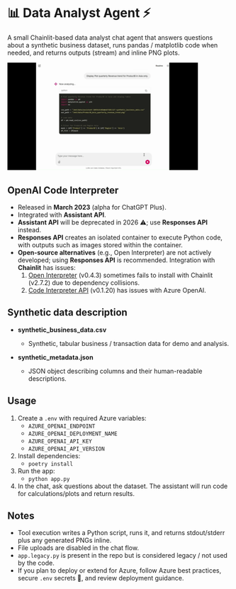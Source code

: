 # 📊 Data Analyst Agent ⚡️

A small Chainlit-based data analyst chat agent that answers questions about a synthetic business dataset, runs pandas / matplotlib code when needed, and returns outputs (stream) and inline PNG plots. 

<img src="./data/demo.gif" width="430">

## OpenAI Code Interpreter

- Released in **March 2023** (alpha for ChatGPT Plus).
- Integrated with **Assistant API**.
- **Assistant API** will be deprecated in 2026 ⚠️; use **Responses API** instead.
- **Responses API** creates an isolated container to execute Python code, with outputs such as images stored within the container.
- **Open-source alternatives** (e.g., Open Interpreter) are not actively developed; using **Responses API** is recommended. Integration with **Chainlit** has issues:
  1. [Open Interpreter](https://github.com/OpenInterpreter/open-interpreter) (v0.4.3) sometimes fails to install with Chainlit (v2.7.2) due to dependency collisions.
  2. [Code Interpreter API](https://github.com/shroominic/codeinterpreter-api) (v0.1.20) has issues with Azure OpenAI.

## Synthetic data description

- **synthetic\_business\_data.csv**

  - Synthetic, tabular business / transaction data for demo and analysis.

- **synthetic\_metadata.json**

  - JSON object describing columns and their human-readable descriptions.

## Usage

1. Create a `.env` with required Azure variables:
   - `AZURE_OPENAI_ENDPOINT`
   - `AZURE_OPENAI_DEPLOYMENT_NAME`
   - `AZURE_OPENAI_API_KEY`
   - `AZURE_OPENAI_API_VERSION`
2. Install dependencies:
   - `poetry install`
3. Run the app:
   - `python app.py`
4. In the chat, ask questions about the dataset. The assistant will run code for calculations/plots and return results.

## Notes

- Tool execution writes a Python script, runs it, and returns stdout/stderr plus any generated PNGs inline.
- File uploads are disabled in the chat flow.
- `app.legacy.py` is present in the repo but is considered legacy / not used by the code.
- If you plan to deploy or extend for Azure, follow Azure best practices, secure `.env` secrets 🔐, and review deployment guidance.

